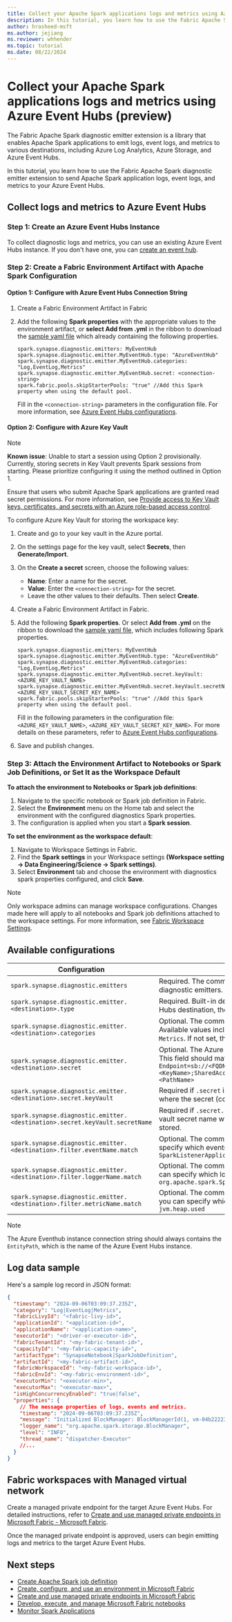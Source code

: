 ```yaml
---
title: Collect your Apache Spark applications logs and metrics using Azure Event Hubs 
description: In this tutorial, you learn how to use the Fabric Apache Spark diagnostic emitter extension to emit Apache Spark applications logs, event logs and metrics to your Azure Event Hubs.
author: hrasheed-msft
ms.author: jejiang
ms.reviewer: whhender
ms.topic: tutorial
ms.date: 08/22/2024
---
```


# Collect your Apache Spark applications logs and metrics using Azure Event Hubs (preview)

The Fabric Apache Spark diagnostic emitter extension is a library that enables Apache Spark applications to emit logs, event logs, and metrics to various destinations, including Azure Log Analytics, Azure Storage, and Azure Event Hubs.

In this tutorial, you learn how to use the Fabric Apache Spark diagnostic emitter extension to send Apache Spark application logs, event logs, and metrics to your Azure Event Hubs.

## Collect logs and metrics to Azure Event Hubs

### Step 1: Create an Azure Event Hubs Instance

To collect diagnostic logs and metrics, you can use an existing Azure Event Hubs instance. If you don't have one, you can [create an event hub](/azure/event-hubs/event-hubs-create).

### Step 2: Create a Fabric Environment Artifact with Apache Spark Configuration
 
#### Option 1: Configure with Azure Event Hubs Connection String

1. Create a Fabric Environment Artifact in Fabric
2. Add the following **Spark properties** with the appropriate values to the environment artifact, or **select Add from .yml** in the ribbon to download the [sample yaml file](https://sparklighter.blob.core.windows.net/package/FabricSparkMonitorConfiguration/eventhub_spark_properties_option_1.yml) which already containing the following properties.  

   ```properties
   spark.synapse.diagnostic.emitters: MyEventHub
   spark.synapse.diagnostic.emitter.MyEventHub.type: "AzureEventHub"
   spark.synapse.diagnostic.emitter.MyEventHub.categories: "Log,EventLog,Metrics"
   spark.synapse.diagnostic.emitter.MyEventHub.secret: <connection-string>
   spark.fabric.pools.skipStarterPools: "true" //Add this Spark property when using the default pool.
   ```

   Fill in the `<connection-string>` parameters in the configuration file. For more information, see [Azure Event Hubs configurations](#available-configurations).

#### Option 2: Configure with Azure Key Vault

> [!NOTE]
>
> **Known issue**: Unable to start a session using Option 2 provisionally.
> Currently, storing secrets in Key Vault prevents Spark sessions from starting. Please prioritize configuring it using the method outlined in Option 1.
> 
> Ensure that users who submit Apache Spark applications are granted read secret permissions. For more information, see [Provide access to Key Vault keys, certificates, and secrets with an Azure role-based access control](/azure/key-vault/general/rbac-guide).

To configure Azure Key Vault for storing the workspace key:

1. Create and go to your key vault in the Azure portal.
2. On the settings page for the key vault, select **Secrets**, then **Generate/Import**.
3. On the **Create a secret** screen, choose the following values:
   - **Name**: Enter a name for the secret.
   - **Value**: Enter the `<connection-string>` for the secret.
   - Leave the other values to their defaults. Then select **Create**.
4. Create a Fabric Environment Artifact in Fabric.
5. Add the following **Spark properties**. Or select **Add from .yml** on the ribbon to download the [sample yaml file](https://sparklighter.blob.core.windows.net/package/FabricSparkMonitorConfiguration/eventhub_spark_properties_option_2.yml), which includes following Spark properties.

   ```properties
   spark.synapse.diagnostic.emitters: MyEventHub
   spark.synapse.diagnostic.emitter.MyEventHub.type: "AzureEventHub"
   spark.synapse.diagnostic.emitter.MyEventHub.categories: "Log,EventLog,Metrics"
   spark.synapse.diagnostic.emitter.MyEventHub.secret.keyVault: <AZURE_KEY_VAULT_NAME>
   spark.synapse.diagnostic.emitter.MyEventHub.secret.keyVault.secretName: <AZURE_KEY_VAULT_SECRET_KEY_NAME>
   spark.fabric.pools.skipStarterPools: "true" //Add this Spark property when using the default pool.
   ```
   
   Fill in the following parameters in the configuration file: `<AZURE_KEY_VAULT_NAME>`, `<AZURE_KEY_VAULT_SECRET_KEY_NAME>`. For more details on these parameters, refer to [Azure Event Hubs configurations](#available-configurations).
   
6. Save and publish changes.

### Step 3: Attach the Environment Artifact to Notebooks or Spark Job Definitions, or Set It as the Workspace Default

**To attach the environment to Notebooks or Spark job definitions**:
1. Navigate to the specific notebook or Spark job definition in Fabric.
2. Select the **Environment** menu on the Home tab and select the environment with the configured diagnostics Spark properties.
3. The configuration is applied when you start a **Spark session**.

**To set the environment as the workspace default**:

1. Navigate to Workspace Settings in Fabric.
2. Find the **Spark settings** in your Workspace settings **(Workspace setting -> Data Engineering/Science -> Spark settings)**.
3. Select **Environment** tab and choose the environment with diagnostics spark properties configured, and click **Save**.

> [!NOTE]
>
> Only workspace admins can manage workspace configurations. Changes made here will apply to all notebooks and Spark job definitions attached to the workspace settings. For more information, see [Fabric Workspace Settings](../fundamentals/workspaces.md).

## Available configurations

| Configuration                                                               | Description                                                                                                                                                                                          |
| --------------------------------------------------------------------------- | ---------------------------------------------------------------------------------------------------------------------------------------------------------------------------------------------------- |
| `spark.synapse.diagnostic.emitters`                                         | Required. The comma-separated destination names of diagnostic emitters.                                                                                                                              |
| `spark.synapse.diagnostic.emitter.<destination>.type`                       | Required. Built-in destination type. To enable Azure Event Hubs destination, the value should be `AzureEventHub`.                                                                                    |
| `spark.synapse.diagnostic.emitter.<destination>.categories`                 | Optional. The comma-separated selected log categories. Available values include `DriverLog`, `ExecutorLog`, `EventLog`, `Metrics`. If not set, the default value is **all** categories.              |
| `spark.synapse.diagnostic.emitter.<destination>.secret`                     | Optional. The Azure Event Hubs instance connection string. This field should match this pattern `Endpoint=sb://<FQDN>/;SharedAccessKeyName=<KeyName>;SharedAccessKey=<KeyValue>;EntityPath=<PathName>` |
| `spark.synapse.diagnostic.emitter.<destination>.secret.keyVault`            | Required if `.secret` isn't specified. The [Azure Key vault](/azure/key-vault/general/overview) name where the secret (connection string) is stored.                                                                  |
| `spark.synapse.diagnostic.emitter.<destination>.secret.keyVault.secretName` | Required if `.secret.keyVault` is specified. The Azure Key vault secret name where the secret (connection string) is stored.                                                                         |
| `spark.synapse.diagnostic.emitter.<destination>.filter.eventName.match`     | Optional. The comma-separated spark event names, you can specify which events to collect. For example: `SparkListenerApplicationStart,SparkListenerApplicationEnd` |
| `spark.synapse.diagnostic.emitter.<destination>.filter.loggerName.match`    | Optional. The comma-separated Log4j logger names, you can specify which logs to collect. For example: `org.apache.spark.SparkContext,org.example.Logger` |
| `spark.synapse.diagnostic.emitter.<destination>.filter.metricName.match`    | Optional. The comma-separated spark metric name suffixes, you can specify which metrics to collect. For example: `jvm.heap.used` |


> [!NOTE]
>
> The Azure Eventhub instance connection string should always contains the `EntityPath`, which is the name of the Azure Event Hubs instance.

## Log data sample

Here's a sample log record in JSON format:

```json
{
  "timestamp": "2024-09-06T03:09:37.235Z",
  "category": "Log|EventLog|Metrics",
  "fabricLivyId": "<fabric-livy-id>",
  "applicationId": "<application-id>",
  "applicationName": "<application-name>",
  "executorId": "<driver-or-executor-id>",
  "fabricTenantId": "<my-fabric-tenant-id>",
  "capacityId": "<my-fabric-capacity-id>",
  "artifactType": "SynapseNotebook|SparkJobDefinition",
  "artifactId": "<my-fabric-artifact-id>",
  "fabricWorkspaceId": "<my-fabric-workspace-id>",
  "fabricEnvId": "<my-fabric-environment-id>",
  "executorMin": "<executor-min>",
  "executorMax": "<executor-max>",
  "isHighConcurrencyEnabled": "true|false",
  "properties": {
    // The message properties of logs, events and metrics.
    "timestamp": "2024-09-06T03:09:37.235Z",
    "message": "Initialized BlockManager: BlockManagerId(1, vm-04b22223, 34319, None)",
    "logger_name": "org.apache.spark.storage.BlockManager",
    "level": "INFO",
    "thread_name": "dispatcher-Executor"
    //...
  }
}
```

 ## Fabric workspaces with Managed virtual network
Create a managed private endpoint for the target Azure Event Hubs. For detailed instructions, refer to [Create and use managed private endpoints in Microsoft Fabric - Microsoft Fabric](../security/security-managed-private-endpoints-create.md).

Once the managed private endpoint is approved, users can begin emitting logs and metrics to the target Azure Event Hubs.

## Next steps

- [Create Apache Spark job definition](../data-engineering/create-spark-job-definition.md)
- [Create, configure, and use an environment in Microsoft Fabric](../data-engineering/create-and-use-environment.md)
- [Create and use managed private endpoints in Microsoft Fabric](../security/security-managed-private-endpoints-create.md)
- [Develop, execute, and manage Microsoft Fabric notebooks](../data-engineering/author-execute-notebook.md)
- [Monitor Spark Applications](../data-engineering/spark-monitoring-overview.md)



